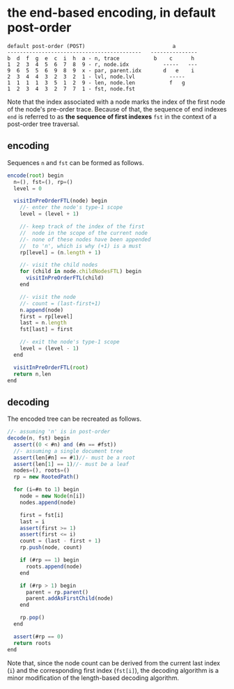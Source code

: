 
<!-- ======================================================================= -->
# the end-based encoding, in default post-order

```
default post-order (POST)                            a
-------------------------------------------   ---------------
b  d  f  g  e  c  i  h  a - n, trace           b    c      h
1  2  3  4  5  6  7  8  9 - r, node.idx           -----   ---
9  6  5  5  6  9  8  9  x - par, parent.idx       d   e    i
2  3  4  4  3  2  3  2  1 - lvl, node.lvl           -----
1  1  1  1  3  5  1  2  9 - len, node.len           f   g
1  2  3  4  3  2  7  7  1 - fst, node.fst
```

Note that the index associated with a node marks the index of the first node of
the node's pre-order trace. Because of that, the sequence of end indexes `end`
is referred to as **the sequence of first indexes** `fst` in the context of a
post-order tree traversal.

<!-- ======================================================================= -->
## encoding

Sequences `n` and `fst` can be formed as follows.

```js
encode(root) begin
  n=(), fst=(), rp=()
  level = 0

  visitInPreOrderFTL(node) begin
    //- enter the node's type-1 scope
    level = (level + 1)

    //- keep track of the index of the first
    //  node in the scope of the current node
    //- none of these nodes have been appended
    //  to 'n', which is why (+1) is a must
    rp[level] = (n.length + 1)

    //- visit the child nodes
    for (child in node.childNodesFTL) begin
      visitInPreOrderFTL(child)
    end

    //- visit the node
    //- count = (last-first+1)
    n.append(node)
    first = rp[level]
    last = n.length
    fst[last] = first

    //- exit the node's type-1 scope
    level = (level - 1)
  end

  visitInPreOrderFTL(root)
  return n,len
end
```

<!-- ======================================================================= -->
## decoding

The encoded tree can be recreated as follows.

```js
//- assuming 'n' is in post-order
decode(n, fst) begin
  assert((0 < #n) and (#n == #fst))
  //- assuming a single document tree
  assert(len[#n] == #1)//- must be a root
  assert(len[1] == 1)//- must be a leaf
  nodes=(), roots=()
  rp = new RootedPath()

  for (i=#n to 1) begin
    node = new Node(n[i])
    nodes.append(node)

    first = fst[i]
    last = i
    assert(first >= 1)
    assert(first <= i)
    count = (last - first + 1)
    rp.push(node, count)

    if (#rp == 1) begin
      roots.append(node)
    end

    if (#rp > 1) begin
      parent = rp.parent()
      parent.addAsFirstChild(node)
    end

    rp.pop()
  end

  assert(#rp == 0)
  return roots
end
```

Note that, since the node count can be derived from the current last index
(`i`) and the corresponding first index (`fst[i]`), the decoding algorithm
is a minor modification of the length-based decoding algorithm.
